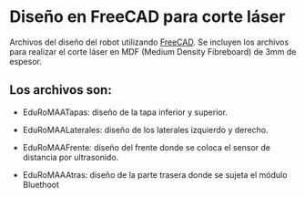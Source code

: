 # Diseño en FreeCAD para corte láser

Archivos del diseño del robot utilizando [FreeCAD](https://www.freecadweb.org/). 
Se incluyen los archivos para realizar el corte láser en MDF (Medium Density Fibreboard) de 3mm de espesor.

## Los archivos son:

* EduRoMAATapas: diseño de la tapa inferior y superior.

* EduRoMAALaterales: diseño de los laterales izquierdo y derecho. 

* EduRoMAAFrente: diseño del frente donde se coloca el sensor de distancia por ultrasonido.

* EduRoMAAAtras: diseño de la parte trasera donde se sujeta el módulo Bluethoot

